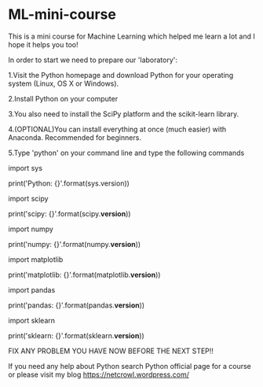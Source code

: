 # ML-mini-course
This is a mini course for Machine Learning which helped me learn a lot and I hope it helps you too!

In order to start we need to prepare our 'laboratory':

1.Visit the Python homepage and download Python for your operating system (Linux, OS X or Windows).

2.Install Python on your computer

3.You also need to install the SciPy platform and the scikit-learn library.

4.(OPTIONAL)You can install everything at once (much easier) with Anaconda. Recommended for beginners.

5.Type 'python' on your command line and type the following commands

import sys

print('Python: {}'.format(sys.version))

import scipy

print('scipy: {}'.format(scipy.__version__))

import numpy

print('numpy: {}'.format(numpy.__version__))

import matplotlib

print('matplotlib: {}'.format(matplotlib.__version__))

import pandas

print('pandas: {}'.format(pandas.__version__))

import sklearn

print('sklearn: {}'.format(sklearn.__version__))

FIX ANY PROBLEM YOU HAVE NOW BEFORE THE NEXT STEP!!

If you need any help about Python search Python official page for a course or please visit my blog https://netcrowl.wordpress.com/
